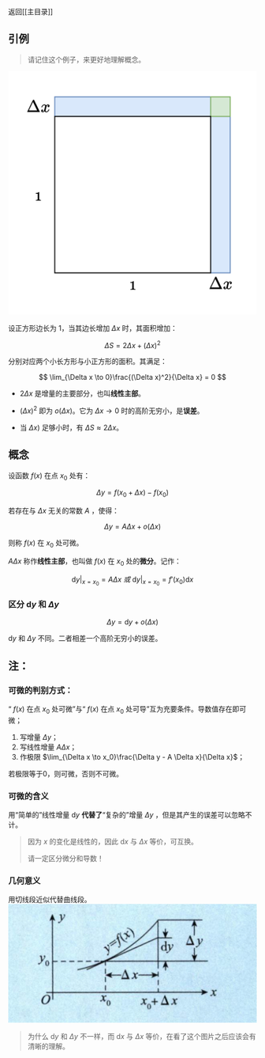 返回[[主目录]]

## 引例

> 请记住这个例子，来更好地理解概念。

![eg](/assets/derivative_eg.jpg)

设正方形边长为 $1$，当其边长增加 $\Delta x$ 时，其面积增加：

$$
\Delta S = 2\Delta x + (\Delta x)^2
$$

分别对应两个小长方形与小正方形的面积。其满足：

$$
\lim_{\Delta x \to 0}\frac{(\Delta x)^2}{\Delta x} = 0
$$

- $2\Delta x$ 是增量的主要部分，也叫**线性主部**。

- $(\Delta x)^2$ 即为 $o(\Delta x)$。它为 $\Delta x \to 0$ 时的高阶无穷小，是**误差**。

- 当 $\Delta x)$ 足够小时，有 $\Delta S \approx 2\Delta x$。

## 概念

设函数 $f(x)$ 在点 $x_0$ 处有：

$$
\Delta y = f(x_0 + \Delta x)-f(x_0)
$$

若存在与 $\Delta x$ 无关的常数 $A$ ，使得：

$$
\Delta y = A \Delta x + o(\Delta x)
$$

则称 $f(x)$ 在 $x_0$ 处可微。

$A \Delta x$ 称作**线性主部**，也叫做 $f(x)$ 在 $x_0$ 处的**微分**。记作：

$$
\mathrm{d} y|_{x=x_{0}}=A \Delta x ~或~ \mathrm{d} y|_{x=x_{0}}=f'(x_0)\mathrm{d}x
$$

### 区分 $\mathrm{d}y$ 和 $\Delta y$

$$\Delta y = \mathrm{d}y + o(\Delta x)$$

$\mathrm{d}y$ 和 $\Delta y$ 不同。二者相差一个高阶无穷小的误差。

## 注：

### 可微的判别方式：

“ $f(x)$ 在点 $x_0$ 处可微”与“ $f(x)$ 在点 $x_0$ 处可导”互为充要条件。导数值存在即可微；

1. 写增量 $\Delta y$；
2. 写线性增量 $A\Delta x$；
3. 作极限 $\lim_{\Delta x \to x_0}\frac{\Delta y - A \Delta x}{\Delta x}$；

若极限等于0，则可微，否则不可微。

### 可微的含义

用“简单的”线性增量 $\mathrm{d} y$ **代替了**“复杂的”增量 $\Delta y$ ，但是其产生的误差可以忽略不计。

> 因为 $x$ 的变化是线性的，因此 $\mathrm{d} x$ 与 $\Delta x$ 等价，可互换。
> 
> 请一定区分微分和导数！

### 几何意义

用切线段近似代替曲线段。
![geo](/assets/weifen_geo.jpg)

> 为什么 $\mathrm{d} y$ 和 $\Delta y$ 不一样，而 $\mathrm{d} x$ 与 $\Delta x$ 等价，在看了这个图片之后应该会有清晰的理解。